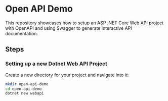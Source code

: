 # Open API Demo

This repository showcases how to setup an ASP .NET Core Web API project with
OpenAPI and using Swagger to generate interactive API documentation.

## Steps

### Setting up a new Dotnet Web API Project

Create a new directory for your project and navigate into it:

```bash
mkdir open-api-demo
cd open-api-demo
dotnet new webapi
```
